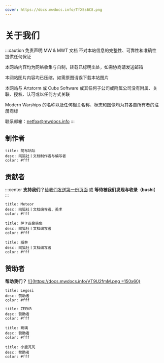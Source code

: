 ```yaml
---
cover: https://docs.mwdocs.info/TfXSs6C8.png
---
```


# 关于我们

:::caution 免责声明
MW & MWT 文档 不对本站信息的完整性、可靠性和准确性提供任何保证

本网站内容均为网络收集与自制，转载已标明出处，如需协商请发送邮箱

本网站图片内容均已压缩，如需原图请误下载本站图片

本网站与 Artstorm 或 Cube Software 或其任何子公司或附属公司没有附属、关联、授权、认可或以任何方式关联

Modern Warships 的名称以及任何相关名称、标志和图像均为其各自所有者的注册商标

联系邮箱：<netfox@mwdocs.info>
:::

## 制作者

```component VPCard
title: 阿布咕咕
desc: 网狐社丨文档制作者与编写者
color: #fff
```

## 贡献者

:::center
**支持我们？**[给我们发送第一份页面](markdown/index.md) 或 **等待被我们发现与收录（bushi）**
:::

```component VPCard
title: Meteor
desc: 网狐社丨文档编写者、美术
color: #fff
```

```component VPCard
title: 萨卡班偷笑鱼
desc: 网狐社丨文档编写者
color: #fff
```

```component VPCard
title: 威林
desc: 网狐社丨文档编写者
color: #fff
```

## 赞助者

**帮助我们？**
[![](https://docs.mwdocs.info/VT9U2fmM.png =150x60)](https://afdian.net/order/create?plan_id=2bf62f5ebc1811ed9c3f5254001e7c00&product_type=0&month=1)

```component VPCard
title: Legosi
desc: 赞助者
color: #fff
```

```component VPCard
title: ZEEKR
desc: 赞助者
color: #fff
```

```component VPCard
title: 琉璃
desc: 赞助者
color: #fff
```

```component VPCard
title: 小鹿芃芃
desc: 赞助者
color: #fff
```
